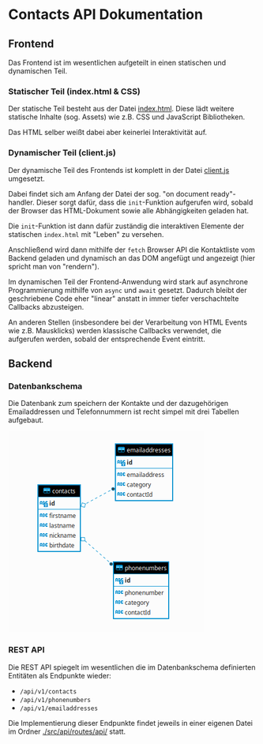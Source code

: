 # Contacts API Dokumentation

## Frontend

Das Frontend ist im wesentlichen aufgeteilt in einen statischen und dynamischen Teil.

### Statischer Teil (index.html & CSS)

Der statische Teil besteht aus der Datei [index.html](../src/api/public/index.html). Diese lädt weitere statische Inhalte (sog. Assets) wie z.B. CSS und JavaScript Bibliotheken.

Das HTML selber weißt dabei aber keinerlei Interaktivität auf.

### Dynamischer Teil (client.js)

Der dynamische Teil des Frontends ist komplett in der Datei [client.js](../src/api/public/client.js) umgesetzt.

Dabei findet sich am Anfang der Datei der sog. "on document ready"-handler. Dieser sorgt dafür, dass die `init`-Funktion aufgerufen wird, sobald der Browser das HTML-Dokument sowie alle Abhängigkeiten geladen hat.

Die  `init`-Funktion ist dann dafür zuständig die interaktiven Elemente der statischen `index.html` mit "Leben" zu versehen.

Anschließend wird dann mithilfe der `fetch` Browser API die Kontaktliste vom Backend geladen und dynamisch an das DOM angefügt und angezeigt (hier spricht man von "rendern").

Im dynamischen Teil der Frontend-Anwendung wird stark auf asynchrone Programmierung mithilfe von `async` und `await` gesetzt. Dadurch bleibt der geschriebene Code eher "linear" anstatt in immer tiefer verschachtelte Callbacks abzusteigen.

An anderen Stellen (insbesondere bei der Verarbeitung von HTML Events wie z.B. Mausklicks) werden klassische Callbacks verwendet, die aufgerufen werden, sobald der entsprechende Event eintritt.

## Backend

### Datenbankschema

Die Datenbank zum speichern der Kontakte und der dazugehörigen Emailaddressen und Telefonnummern ist recht simpel mit drei Tabellen aufgebaut.

![Datenbankschema](./db-schema.png)

### REST API

Die REST API spiegelt im wesentlichen die im Datenbankschema definierten Entitäten als Endpunkte wieder:

* `/api/v1/contacts`
* `/api/v1/phonenumbers`
* `/api/v1/emailaddresses`

Die Implementierung dieser Endpunkte findet jeweils in einer eigenen Datei im Ordner [./src/api/routes/api/](../src/api/routes/api/) statt.